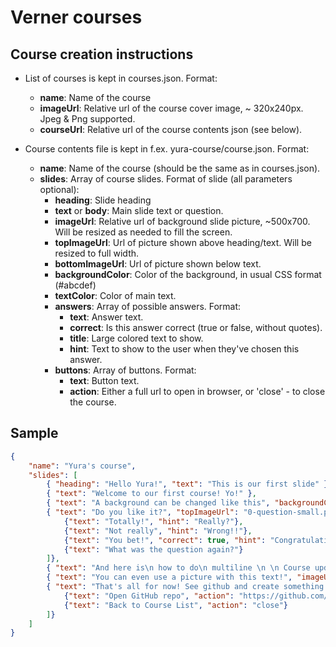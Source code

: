 # Verner courses

## Course creation instructions

 * List of courses is kept in courses.json. Format:
   * **name**: Name of the course
   * **imageUrl**: Relative url of the course cover image, ~ 320x240px. Jpeg & Png supported.
   * **courseUrl**: Relative url of the course contents json (see below).

 * Course contents file is kept in f.ex. yura-course/course.json. Format:
   * **name**: Name of the course (should be the same as in courses.json).
   * **slides**: Array of course slides. Format of slide (all parameters optional):
     * **heading**: Slide heading
     * **text** or **body**: Main slide text or question.
     * **imageUrl**: Relative url of background slide picture, ~500x700. Will be resized as needed to fill the screen.
     * **topImageUrl**: Url of picture shown above heading/text. Will be resized to full width.
     * **bottomImageUrl**: Url of picture shown below text.
     * **backgroundColor**: Color of the background, in usual CSS format (#abcdef)
     * **textColor**: Color of main text.
     * **answers**: Array of possible answers. Format:
       * **text**: Answer text.
       * **correct**: Is this answer correct (true or false, without quotes).
       * **title**: Large colored text to show.
       * **hint**: Text to show to the user when they've chosen this answer.
     * **buttons**: Array of buttons. Format:
       * **text**: Button text.
       * **action**: Either a full url to open in browser, or 'close' - to close the course.


## Sample 

```json
{
    "name": "Yura's course",
    "slides": [
        { "heading": "Hello Yura!", "text": "This is our first slide" },
        { "text": "Welcome to our first course! Yo!" },
        { "text": "A background can be changed like this", "backgroundColor": "#3e313c", "textColor": "#ffffff" },
        { "text": "Do you like it?", "topImageUrl": "0-question-small.png", "answers": [
            {"text": "Totally!", "hint": "Really?"}, 
            {"text": "Not really", "hint": "Wrong!!"}, 
            {"text": "You bet!", "correct": true, "hint": "Congratulations!"},
            {"text": "What was the question again?"}
        ]},
        { "text": "And here is\n how to do\n multiline \n \n Course update test" },
        { "text": "You can even use a picture with this text!", "imageUrl": "imagesample.jpg", "textColor": "#ffffff" },
        { "text": "That's all for now! See github and create something awesome!", "buttons": [
            {"text": "Open GitHub repo", "action": "https://github.com/ashtuchkin/maester-courses"},
            {"text": "Back to Course List", "action": "close"}
        ]}
    ]
}
```





